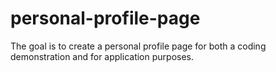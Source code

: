 # personal-profile-page
The goal is to create a personal profile page for both a coding demonstration and for application purposes.
